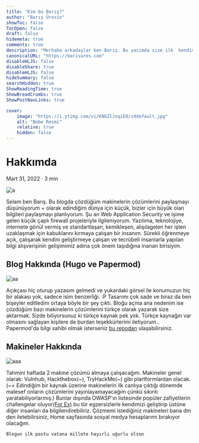 ```yaml
---
title: "Kim bu Barış?"
author: "Barış Üresin"
showToc: false
TocOpen: false
draft: false
hidemeta: true
comments: true
description: "Merhaba arkadaşlar ben Barış. Bu yazımda size ilk  kendimi tanıtacağım, iyi okumalar dilerim"
canonicalURL: "https://barisures.com"
disableHLJS: false 
disableShare: true
disableHLJS: false
hideSummary: false
searchHidden: true
ShowReadingTime: true
ShowBreadCrumbs: true
ShowPostNavLinks: true

cover:
    image: "https://i.ytimg.com/vi/KNGZlJsqiE8/sddefault.jpg" 
    alt: "Bebe Resmi"   
    relative: true 
    hidden: false 
---
```


# Hakkımda

Mart 31, 2022 · 3 min

![a](https://media.giphy.com/media/10FwycrnAkpshW/giphy.gif "ilkGift")

Selam ben Barış. Bu blogda çözdüğüm makinelerin çözümlerini paylaşmayı düşünüyorum + olarak edindiğim dünya için küçük, bizler için büyük olan bilgileri paylaşmayı planlıyorum. Şu an  Web Application Security   ve işime gelen küçük çaplı firewall projeleriyle  ilgileniyorum. Yazılıma, teknolojiye, internete gönül vermiş ve standartlaşan, kemikleşen, alışılagelen her işten uzaklaşmak için kabuklarını kırmaya çalışan bir insanım. Sürekli öğrenmeye açık, çalışarak kendini geliştirmeye çalışan ve tecrübeli insanlarla yapılan bilgi alışverişinin gelişimimiz adına çok önem taşıdığına inanan birisiyim.

## Blog Hakkında (Hugo ve Papermod)
![aa](https://pbs.twimg.com/profile_images/1094664833419698184/RnOCC3GF_400x400.jpg "Hugo")

Açıkçası hiç oturup yazasım gelmedi ve yukardaki görsel ile konumuzun hiç bir alakası yok, sadece isim benzerliği. :P Tasarımı çok sade ve biraz da ben bişeyler editledim ortaya böyle bir şey çıktı. Bloğu açma ana nedenim ise çözdüğüm bazı makinelerin çözümlerini türkçe olarak yazarak size aktarmak. Sizde biliyorsunuz ki türkçe kaynak pek yok. Türkçe kaynağın var olmasını sağlayan kişilere de burdan teşekkürlerimi iletiyorum..
Papermod'da bilgi sahibi olmak isterseniz [bu repodan](https://github.com/adityatelange/hugo-PaperMod) ulaşabilirsiniz.

## Makineler Hakkında
![aaa](https://media.giphy.com/media/d6p2TeOmY2tlmpB4HK/giphy.gif "gozlukludangalak")

Tahmini haftada 2 makine çözümü atmaya çalışacağım.
Makineler genel olarak: Vulnhub, Hackthebox(~), TryHackMe(~) gibi plartformlardan olacak.(~= Edindiğim bir kaynak üzerine makinelerin ilk canlıya çıktığı dönemde malesef onların çözümlerini yayınlayamayacağım çünkü sıkıntı yaratabiliyorlarmış.) Bunlar dışında OWASP'ın listesinde popüler zafiyetlerin challengelar oluyor[(For Ex)](https://challenge-0121.intigriti.io/) bu tür egzersizlerle kendimizi geliştirip üstüne diğer insanları da bilgilendirebiliriz. Çözmemi istediğiniz makineleri bana dm den iletebilirsiniz, Home sayfasında sosyal medya hesaplarımı bırakıyor olacağım.

    Blogun ilk postu vatana millete hayırlı uğurlu olsun 


